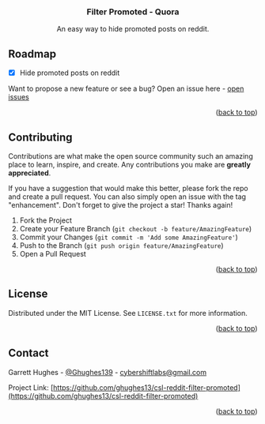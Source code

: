 <a name="readme-top"></a>

<div align="center">
  <h3 align="center">Filter Promoted - Quora</h3>

  <p align="center">
    An easy way to hide promoted posts on reddit. 
  </p>
</div>

## Roadmap

- [x] Hide promoted posts on reddit

Want to propose a new feature or see a bug? Open an issue here - [open issues](https://github.com/ghughes13/get-page-images/issues)

<p align="right">(<a href="#readme-top">back to top</a>)</p>

<!-- CONTRIBUTING -->

## Contributing

Contributions are what make the open source community such an amazing place to learn, inspire, and create. Any contributions you make are **greatly appreciated**.

If you have a suggestion that would make this better, please fork the repo and create a pull request. You can also simply open an issue with the tag "enhancement".
Don't forget to give the project a star! Thanks again!

1. Fork the Project
2. Create your Feature Branch (`git checkout -b feature/AmazingFeature`)
3. Commit your Changes (`git commit -m 'Add some AmazingFeature'`)
4. Push to the Branch (`git push origin feature/AmazingFeature`)
5. Open a Pull Request

<p align="right">(<a href="#readme-top">back to top</a>)</p>

<!-- LICENSE -->

## License

Distributed under the MIT License. See `LICENSE.txt` for more information.

<p align="right">(<a href="#readme-top">back to top</a>)</p>

<!-- CONTACT -->

## Contact

Garrett Hughes - [@Ghughes139](https://twitter.com/Ghughes139) - cybershiftlabs@gmail.com

Project Link: [https://github.com/ghughes13/csl-reddit-filter-promoted](https://github.com/ghughes13/csl-reddit-filter-promoted)

<p align="right">(<a href="#readme-top">back to top</a>)</p>
